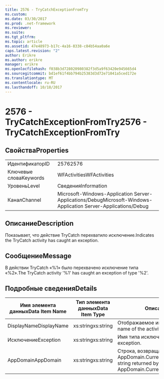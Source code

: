 ```yaml
---
title: 2576 - TryCatchExceptionFromTry
ms.custom: 
ms.date: 03/30/2017
ms.prod: .net-framework
ms.reviewer: 
ms.suite: 
ms.tgt_pltfrm: 
ms.topic: article
ms.assetid: 47e48973-b17c-4a16-8338-c84b54aa0a6e
caps.latest.revision: "2"
author: Erikre
ms.author: erikre
manager: erikre
ms.openlocfilehash: f038b3d728020980382f3d5a9f63420e945665d4
ms.sourcegitcommit: bd1ef61f4bb794b25383d3d72e71041a5ced172e
ms.translationtype: MT
ms.contentlocale: ru-RU
ms.lasthandoff: 10/18/2017
---
```

# <a name="2576---trycatchexceptionfromtry"></a><span data-ttu-id="3fec2-102">2576 - TryCatchExceptionFromTry</span><span class="sxs-lookup"><span data-stu-id="3fec2-102">2576 - TryCatchExceptionFromTry</span></span>
## <a name="properties"></a><span data-ttu-id="3fec2-103">Свойства</span><span class="sxs-lookup"><span data-stu-id="3fec2-103">Properties</span></span>  
  
|||  
|-|-|  
|<span data-ttu-id="3fec2-104">Идентификатор</span><span class="sxs-lookup"><span data-stu-id="3fec2-104">ID</span></span>|<span data-ttu-id="3fec2-105">2576</span><span class="sxs-lookup"><span data-stu-id="3fec2-105">2576</span></span>|  
|<span data-ttu-id="3fec2-106">Ключевые слова</span><span class="sxs-lookup"><span data-stu-id="3fec2-106">Keywords</span></span>|<span data-ttu-id="3fec2-107">WFActivities</span><span class="sxs-lookup"><span data-stu-id="3fec2-107">WFActivities</span></span>|  
|<span data-ttu-id="3fec2-108">Уровень</span><span class="sxs-lookup"><span data-stu-id="3fec2-108">Level</span></span>|<span data-ttu-id="3fec2-109">Сведения</span><span class="sxs-lookup"><span data-stu-id="3fec2-109">Information</span></span>|  
|<span data-ttu-id="3fec2-110">Канал</span><span class="sxs-lookup"><span data-stu-id="3fec2-110">Channel</span></span>|<span data-ttu-id="3fec2-111">Microsoft-Windows-Application Server-Applications/Debug</span><span class="sxs-lookup"><span data-stu-id="3fec2-111">Microsoft-Windows-Application Server-Applications/Debug</span></span>|  
  
## <a name="description"></a><span data-ttu-id="3fec2-112">Описание</span><span class="sxs-lookup"><span data-stu-id="3fec2-112">Description</span></span>  
 <span data-ttu-id="3fec2-113">Показывает, что действие TryCatch перехватило исключение.</span><span class="sxs-lookup"><span data-stu-id="3fec2-113">Indicates the TryCatch activity has caught an exception.</span></span>  
  
## <a name="message"></a><span data-ttu-id="3fec2-114">Сообщение</span><span class="sxs-lookup"><span data-stu-id="3fec2-114">Message</span></span>  
 <span data-ttu-id="3fec2-115">В действии TryCatch «%1» было перехвачено исключение типа «%2».</span><span class="sxs-lookup"><span data-stu-id="3fec2-115">The TryCatch activity '%1' has caught an exception of type '%2'.</span></span>  
  
## <a name="details"></a><span data-ttu-id="3fec2-116">Подробные сведения</span><span class="sxs-lookup"><span data-stu-id="3fec2-116">Details</span></span>  
  
|<span data-ttu-id="3fec2-117">Имя элемента данных</span><span class="sxs-lookup"><span data-stu-id="3fec2-117">Data Item Name</span></span>|<span data-ttu-id="3fec2-118">Тип элемента данных</span><span class="sxs-lookup"><span data-stu-id="3fec2-118">Data Item Type</span></span>|<span data-ttu-id="3fec2-119">Описание</span><span class="sxs-lookup"><span data-stu-id="3fec2-119">Description</span></span>|  
|--------------------|--------------------|-----------------|  
|<span data-ttu-id="3fec2-120">DisplayName</span><span class="sxs-lookup"><span data-stu-id="3fec2-120">DisplayName</span></span>|<span data-ttu-id="3fec2-121">xs:string</span><span class="sxs-lookup"><span data-stu-id="3fec2-121">xs:string</span></span>|<span data-ttu-id="3fec2-122">Отображаемое имя действия.</span><span class="sxs-lookup"><span data-stu-id="3fec2-122">The display name of the activity.</span></span>|  
|<span data-ttu-id="3fec2-123">Исключение</span><span class="sxs-lookup"><span data-stu-id="3fec2-123">Exception</span></span>|<span data-ttu-id="3fec2-124">xs:string</span><span class="sxs-lookup"><span data-stu-id="3fec2-124">xs:string</span></span>|<span data-ttu-id="3fec2-125">Имя типа исключения.</span><span class="sxs-lookup"><span data-stu-id="3fec2-125">The type name of the exception.</span></span>|  
|<span data-ttu-id="3fec2-126">AppDomain</span><span class="sxs-lookup"><span data-stu-id="3fec2-126">AppDomain</span></span>|<span data-ttu-id="3fec2-127">xs:string</span><span class="sxs-lookup"><span data-stu-id="3fec2-127">xs:string</span></span>|<span data-ttu-id="3fec2-128">Строка, возвращаемая AppDomain.CurrentDomain.FriendlyName.</span><span class="sxs-lookup"><span data-stu-id="3fec2-128">The string returned by AppDomain.CurrentDomain.FriendlyName.</span></span>|
